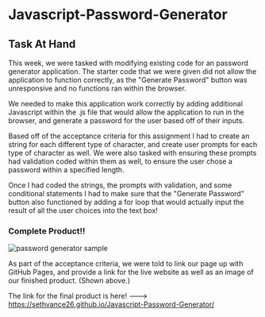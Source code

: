 # Javascript-Password-Generator

## Task At Hand

This week, we were tasked with modifying existing code for an password generator application. The starter code that we were given did not allow the application to function correctly, as the "Generate Password" button was unresponsive and no functions ran within the browser.

We needed to make this application work correctly by adding additional Javascript within the .js file that would allow the application to run in the browser, and generate a password for the user based off of their inputs. 

Based off of the acceptance criteria for this assignment I had to create an string for each different type of character, and create user prompts for each type of character as well. We were also tasked with ensuring these prompts had validation coded within them as well, to ensure the user chose a password within a specified length. 

Once I had coded the strings, the prompts with validation, and some conditional statements I had to make sure that the "Generate Password" button also functioned by adding a for loop that would actually input the result of all the user choices into the text box! 



### Complete Product!!

![password generator sample](https://user-images.githubusercontent.com/76290048/111056697-27350100-844f-11eb-888e-701505bd1819.PNG)


As part of the acceptance criteria, we were told to link our page up with GitHub Pages, and provide a link for the live website as well as an image of our finished product. (Shown above.)

The link for the final product is here! ---> https://sethvance26.github.io/Javascript-Password-Generator/

